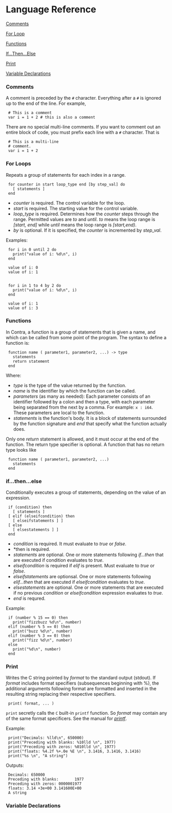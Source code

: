 Language Reference
==================

[Comments](#comments)

[For Loop](#for-loops)

[Functions](#functions)

[If...Then...Else](#ifthenelse)

[Print](#print)

[Variable Declarations](#variable-declarations)


### Comments

A comment is preceded by the `#` character.  Everything after a `#` is ignored up to the end of the line.  For example,

     # This is a comment
     var i = 1 + 2 # this is also a comment

There are no special multi-line comments.  If you want to comment out an entire block of code, you must prefix each line with a `#` character.  That is

     # This is a multi-line
     # comment.
     var i = 1 + 2

### For Loops

Repeats a group of statements for each index in a range.

     for counter in start loop_type end [by step_val] do
       [ statements ]
     end

- *counter* is required.  The control variable for the loop.
- *start* is required.  The starting value for the control variable.
- *loop_type* is required.  Determines how the *counter* steps through the range.  Permitted values are *to* and *until*.  *to* means the loop range is *[start, end]* while *until* means the loop range is *[start,end)*.
- *by* is optional.   If it is specified, the *counter* is incremented by *step_val*.

Examples:

     for i in 0 until 2 do
       print("value of i: %d\n", i)
     end

     value of i: 0
     value of i: 1


     for i in 1 to 4 by 2 do
       print("value of i: %d\n", i)
     end
     
     value of i: 1
     value of i: 3



### Functions

In Contra, a function is a group of statements that is given a name, and which can be called from some point of the program. The syntax to define a function is:

     function name ( parameter1, parameter2, ...) -> type 
       statements
       return statement
     end

Where:
- *type* is the type of the value returned by the function.
- *name* is the identifier by which the function can be called.
- *parameters* (as many as needed): Each parameter consists of an identifier followed by a colon and then a type, with each parameter being separated from the next by a comma. For example: `x : i64`.  These parameters are local to the function.
- *statements* is the function's body. It is a block of statements surrounded by the function signature and *end* that specify what the function actually does.

Only one *return* statement is allowed, and it must occur at the end of the function.  The return type specifier is optional.  A function that has no return type looks like

     function name ( parameter1, parameter2, ...)
       statements
     end

### if...then...else

Conditionally executes a group of statements, depending on the value of an expression.

     if (condition) then
       [ statements ]
     [ elif (elseifcondition) then
       [ elseifstatements ] ]
     [ else
       [ elsestatements ] ]
     end

- *condition* is required.  It must evaluate to *true* or *false*.
- *then is required.
- *statements* are optional. One or more statements following *if...then* that are executed if condition evaluates to *true*.
- *elseifcondition* is required if *elif* is present. Must evaluate to *true* or *false*.
- *elseifstatements* are optionsal.  One or more statements following *elif...then* that are executed if *elseifcondition* evaluates to *true*.
- *elsestatements* are optional. One or more statements that are executed if no previous *condition* or *elseifcondition* expression evaluates to *true*.
- *end* is requred.

Example:

     if (number % 15 == 0) then
       print("fizzbuzz %d\n", number) 
     elif (number % 5 == 0) then
       print("buzz %d\n", number) 
     elif (number % 3 == 0) then
       print("fizz %d\n", number) 
     else
       print("%d\n", number) 
     end


### Print

Writes the C string pointed by *format* to the standard output (stdout). If *format* includes format specifiers (subsequences beginning with %), the additional arguments following format are formatted and inserted in the resulting string replacing their respective specifiers.

     print( format, ... )

`print` secretly calls the `C` built-in `printf` function.  So *format* may contain any of the same format specificers.  See the manual for [*printf*](http://www.cplusplus.com/reference/cstdio/printf/).

Example:

     print("Decimals: %lld\n", 650000)
     print("Preceding with blanks: %10lld \n", 1977)
     print("Preceding with zeros: %010lld \n", 1977)
     print("floats: %4.2f %+.0e %E \n", 3.1416, 3.1416, 3.1416)
     print("%s \n", "A string")

Outputs:

     Decimals: 650000
     Preceding with blanks:       1977
     Preceding with zeros: 0000001977
     floats: 3.14 +3e+00 3.141600E+00
     A string


### Variable Declarations
